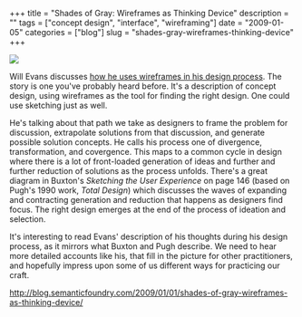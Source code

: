 +++
title = "Shades of Gray: Wireframes as Thinking Device"
description = ""
tags = ["concept design", "interface", "wireframing"]
date = "2009-01-05"
categories = ["blog"]
slug = "shades-gray-wireframes-thinking-device"
+++



  <div class="notebook-screenshot"><a href="http://blog.semanticfoundry.com/2009/01/01/shades-of-gray-wireframes-as-thinking-device/"><img src="//media.konigi.com/notebook/wireframes-thinking-device.jpg" class="notebook-image" /></a></div><p>Will Evans discusses <a href="http://blog.semanticfoundry.com/2009/01/01/shades-of-gray-wireframes-as-thinking-device/">how he uses wireframes in his design process</a>. The story is one you've probably heard before. It's a description of concept design, using wireframes as the tool for finding the right design. One could use sketching just as well. </p>
<p>He's talking about that path we take as designers to frame the problem for discussion, extrapolate solutions from that discussion, and generate possible solution concepts. He calls his process one of divergence, transformation, and covergence. This maps to a common cycle in design where there is a lot of front-loaded generation of ideas and further and further reduction of solutions as the process unfolds. There's a great diagram in Buxton's <i>Sketching the User Experience</i> on page 146 (based on Pugh's 1990 work, <i>Total Design</i>) which discusses the waves of expanding and contracting generation and reduction that happens as designers find focus. The right design emerges at the end of the process of ideation and selection.</p>
<p>It's interesting to read Evans' description of his thoughts during his design process, as it mirrors what Buxton and Pugh describe. We need to hear more detailed accounts like his, that fill in the picture for other practitioners, and hopefully impress upon some of us different ways for practicing our craft.</p>
    
  <a href="http://blog.semanticfoundry.com/2009/01/01/shades-of-gray-wireframes-as-thinking-device/">http://blog.semanticfoundry.com/2009/01/01/shades-of-gray-wireframes-as-thinking-device/</a>
